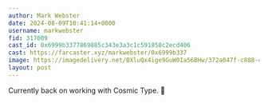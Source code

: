 ```yaml
---
author: Mark Webster
date: 2024-08-09T10:41:14+0000
username: markwebster
fid: 317009
cast_id: 0x6999b3377869885c343e3a3c1c591858c2ecd406
cast: https://farcaster.xyz/markwebster/0x6999b337
image: https://imagedelivery.net/BXluQx4ige9GuW0Ia56BHw/372a047f-c888-4121-bce5-07cbe4fb7b00/original
layout: post
---
```


Currently back on working with Cosmic Type. 🥰

<img src='https://imagedelivery.net/BXluQx4ige9GuW0Ia56BHw/372a047f-c888-4121-bce5-07cbe4fb7b00/original' alt='' referrerpolicy='no-referrer'/>
